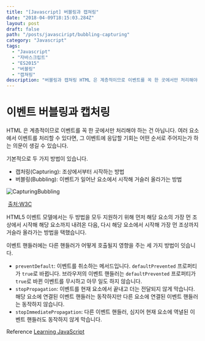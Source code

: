 ```yaml
---
title: "[Javascript] 버블링과 캡쳐링"
date: "2018-04-09T18:15:03.284Z"
layout: post
draft: false
path: "/posts/javasciript/bubbling-capturing"
category: "Javascript"
tags:
  - "Javascript"
  - "자바스크립트"
  - "ES2015"
  - "버블링"
  - "캡쳐링"
description: "버블링과 캡쳐링 HTML 은 계층적이므로 이벤트를 꼭 한 곳에서만 처리해야 하는 건 아닙니다. 여러 요소에서 이벤트를 처리할 수 있다면, 그 이벤트에 응답할 기회는 어떤 순서로 주어지는가 하는 의문이 생길 수 있습니다."
---
```


# 이벤트 버블링과 캡처링

HTML 은 계층적이므로 이벤트를 꼭 한 곳에서만 처리해야 하는 건 아닙니다. 여러 요소에서 이벤트를 처리할 수 있다면, 그 이벤트에 응답할 기회는 어떤 순서로 주어지는가 하는 의문이 생길 수 있습니다.

기본적으로 두 가지 방법이 있습니다.

* 캡처링(Capturing): 조상에서부터 시작하는 방법
* 버블링(Bubbling): 이벤트가 일어난 요소에서 시작해 거슬러 올라가는 방법

![CapturingBubbling](https://www.w3.org/TR/DOM-Level-3-Events/images/eventflow.svg)

​ [출처:W3C](https://www.w3.org/TR/DOM-Level-3-Events/#dom-event-architecture)

HTML5 이벤트 모델에서는 두 방법을 모두 지원하기 위해 먼저 해당 요소의 가장 먼 조상에서 시작해 해당 요소까지 내려온 다음, 다시 해당 요소에서 시작해 가장 먼 조상까지 거슬라 올라가는 방법을 택했습니다.

이벤트 핸들러에는 다른 핸들러가 어떻게 호출될지 영향을 주는 세 가지 방법이 잇습니다.

* `preventDefault`: 이벤트를 취소하는 메서드입니다. `defaultPrevented` 프로퍼티가 `true`로 바뀝니다. 브라우저의 이벤트 핸들러는 `defaultPrevented` 프로퍼티가 `true`로 바뀐 이벤트를 무시하고 아무 일도 하지 않습니다.
* `stopPropagation`: 이벤트를 현재 요소에서 끝내고 더는 전달되지 않게 막습니다. 해당 요소에 연결된 이벤트 핸들러는 동작하지만 다른 요소에 연결된 이벤트 핸들러는 동작하지 않습니다.
* `stopImmediatePropagation`: 다른 이벤트 핸들러, 심지어 현재 요소에 역녈된 이벤트 핸들러도 동작하지 않게 막습니다.

Reference [Learning JavaScript](http://www.hanbit.co.kr/store/books/look.php?p_code=B2328850940)
